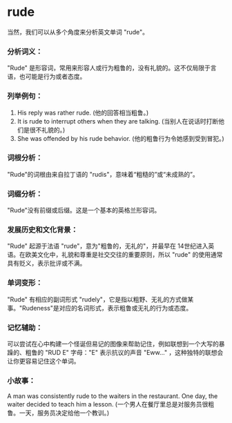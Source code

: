 # rude

当然，我们可以从多个角度来分析英文单词 "rude"。

  

### 分析词义：

  

"Rude" 是形容词，常用来形容人或行为粗鲁的，没有礼貌的。这不仅局限于言语，也可能是行为或者态度。

  

### 列举例句：

  

1.  His reply was rather rude. (他的回答相当粗鲁。)
2.  It is rude to interrupt others when they are talking. (当别人在说话时打断他们是很不礼貌的。)
3.  She was offended by his rude behavior. (他的粗鲁行为令她感到受到冒犯。)

  

### 词根分析：

  

"Rude"的词根由来自拉丁语的 "rudis"，意味着“粗糙的”或“未成熟的”。

  

### 词缀分析：

  

"Rude"没有前缀或后缀。这是一个基本的英格兰形容词。

  

### 发展历史和文化背景：

  

"Rude" 起源于法语 "rude"，意为"粗鲁的，无礼的"，并最早在 14世纪进入英语。在欧美文化中，礼貌和尊重是社交交往的重要原则，所以 "rude" 的使用通常具有贬义，表示批评或不满。

  

### 单词变形：

  

"Rude" 有相应的副词形式 "rudely"，它是指以粗野、无礼的方式做某事。"Rudeness"是对应的名词形式，表示粗鲁或无礼的行为或态度。

  

### 记忆辅助：

  

可以尝试在心中构建一个怪诞但易记的图像来帮助记住，例如联想到一个大写的暴躁的、粗鲁的 "RUD E" 字母："E" 表示抗议的声音 "Eww..." ，这种独特的联想会让你更容易记住这个单词。

  

### 小故事：

  

A man was consistently rude to the waiters in the restaurant. One day, the waiter decided to teach him a lesson. (一个男人在餐厅里总是对服务员很粗鲁。一天，服务员决定给他一个教训。)
